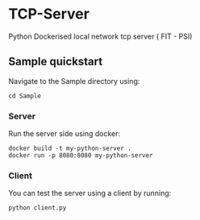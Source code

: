 # TCP-Server
Python Dockerised local network tcp server ( FIT - PSI)


## Sample quickstart

Navigate to the Sample directory using:
```
cd Sample
```

### Server
Run the server side using docker:
```
docker build -t my-python-server .
docker run -p 8080:8080 my-python-server
```
### Client
You can test the server using a client by running:
```
python client.py
```